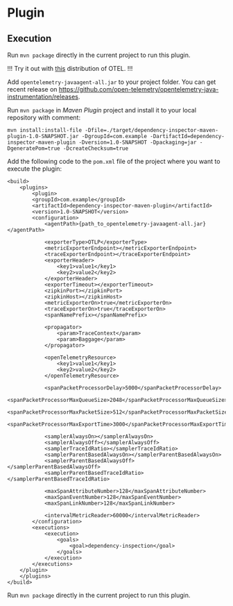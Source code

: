 # Plugin
## Execution
Run `mvn package` directly in the current project to run this plugin.

!!! Try it out with [this](https://github.com/open-telemetry/opentelemetry-java-instrumentation/releases/download/v1.1.0/opentelemetry-javaagent-all.jar) distribution of OTEL. !!!

Add `opentelemetry-javaagent-all.jar` to your project folder. You can get recent release on https://github.com/open-telemetry/opentelemetry-java-instrumentation/releases.

Run `mvn package` in *Maven Plugin* project and install it to your local repository with comment:

```
mvn install:install-file -Dfile=./target/dependency-inspector-maven-plugin-1.0-SNAPSHOT.jar -DgroupId=com.example -DartifactId=dependency-inspector-maven-plugin -Dversion=1.0-SNAPSHOT -Dpackaging=jar -DgeneratePom=true -DcreateChecksum=true
```

Add the following code to the `pom.xml` file of the project where you want to execute the plugin:
```
<build>
	<plugins>
		<plugin>
		<groupId>com.example</groupId>
		<artifactId>dependency-inspector-maven-plugin</artifactId>
		<version>1.0-SNAPSHOT</version>
		<configuration>
			<agentPath>{path_to_opentelemetry-javaagent-all.jar}</agentPath>

			<exporterType>OTLP</exporterType>
			<metricExporterEndpoint></metricExporterEndpoint>
			<traceExporterEndpoint></traceExporterEndpoint>
			<exporterHeader>
				<key1>value1</key1>
				<key2>value2</key2>
			</exporterHeader>
			<exporterTimeout></exporterTimeout>
			<zipkinPort></zipkinPort>
			<zipkinHost></zipkinHost>
			<metricExporterOn>true</metricExporterOn>
			<traceExporterOn>true</traceExporterOn>
			<spanNamePrefix></spanNamePrefix>

			<propagator>
				<param>TraceContext</param>
				<param>Baggage</param>
			</propagator>

			<openTelemetryResource>
				<key1>value1</key1>
				<key2>value2</key2>
			</openTelemetryResource>

			<spanPacketProcessorDelay>5000</spanPacketProcessorDelay>
			<spanPacketProcessorMaxQueueSize>2048</spanPacketProcessorMaxQueueSize>
			<spanPacketProcessorMaxPacketSize>512</spanPacketProcessorMaxPacketSize>
			<spanPacketProcessorMaxExportTime>3000</spanPacketProcessorMaxExportTime>

			<samplerAlwaysOn></samplerAlwaysOn>
			<samplerAlwaysOff></samplerAlwaysOff>
			<samplerTraceIdRatio></samplerTraceIdRatio>
			<samplerParentBasedAlwaysOn></samplerParentBasedAlwaysOn>
			<samplerParentBasedAlwaysOff></samplerParentBasedAlwaysOff>
			<samplerParentBasedTraceIdRatio></samplerParentBasedTraceIdRatio>

			<maxSpanAttributeNumber>128</maxSpanAttributeNumber>
			<maxSpanEventNumber>128</maxSpanEventNumber>
			<maxSpanLinkNumber>128</maxSpanLinkNumber>

			<intervalMetricReader>60000</intervalMetricReader>
		</configuration>
		<executions>
			<execution>
				<goals>
					<goal>dependency-inspection</goal>
				</goals>
			</execution>
		</executions>
	</plugin>
	</plugins>
</build>
```

Run `mvn package` directly in the current project to run this plugin.
